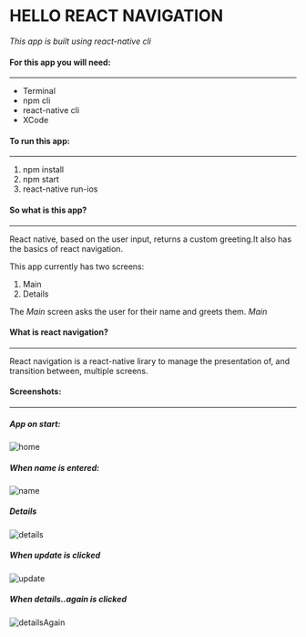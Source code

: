 <h1>HELLO REACT NAVIGATION</h1> 
<i>This app is built using react-native cli</i>

<h4>For this app you will need:</h4>
<hr/>
<ul>
<li>Terminal</li>
<li>npm cli</li>
<li>react-native cli</li>
<li>XCode</li>
</ul>

<h4>To run this app:</h4>
<hr/>
<ol>
<li>npm install</li>
<li>npm start</li>
<li>react-native run-ios</li>
</ol>

<h4>So what is this app?</h4>
<hr/>
<p>React native, based on the user input, returns a custom greeting.It also has the basics of react navigation.</p>
<p>This app currently has two screens: </p>
<ol>
<li>Main</li>
<li>Details</li>
</ol>

<p>The <em>Main</em> screen asks the user for their name and greets them. <em>Main</em></p>

<h4>What is react navigation?</h4>
<hr/>
<p>React navigation is a react-native lirary to manage the presentation of, and transition between, multiple screens. </p>


<h4>Screenshots:</h4>
<hr/>
<h5>App on start:</h5>

![home](img/hello.png)

<h5>When name is entered:</h5>

![name](img/hello-amer.png)

<h5>Details</h5>

![details](img/details.png)

<h5>When update is clicked</h5>

![update](img/updated.png)

<h5>When details..again is clicked</h5>

![detailsAgain](img/details-again.png)